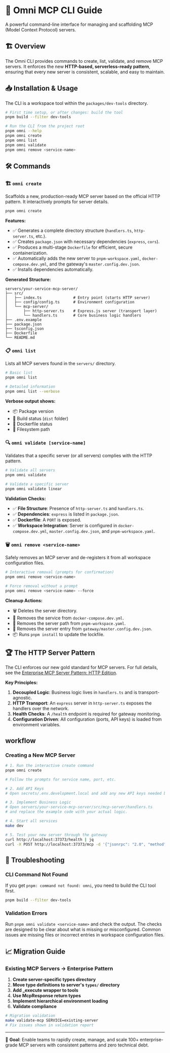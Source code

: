 # 🚀 Omni MCP CLI Guide

A powerful command-line interface for managing and scaffolding MCP (Model Context Protocol) servers.

## 🏗️ Overview

The Omni CLI provides commands to create, list, validate, and remove MCP servers. It enforces the
new **HTTP-based, serverless-ready pattern**, ensuring that every new server is consistent,
scalable, and easy to maintain.

## 📥 Installation & Usage

The CLI is a workspace tool within the `packages/dev-tools` directory.

```bash
# First time setup, or after changes: build the tool
pnpm build --filter dev-tools

# Run the CLI from the project root
pnpm omni --help
pnpm omni create
pnpm omni list
pnpm omni validate
pnpm omni remove <service-name>
```

## 🛠️ Commands

### 🏗️ `omni create`

Scaffolds a new, production-ready MCP server based on the official HTTP pattern. It interactively
prompts for server details.

```bash
pnpm omni create
```

**Features:**

- ✅ Generates a complete directory structure (`handlers.ts`, `http-server.ts`, etc.).
- ✅ Creates `package.json` with necessary dependencies (`express`, `cors`).
- ✅ Produces a multi-stage `Dockerfile` for efficient, secure containerization.
- ✅ Automatically adds the new server to `pnpm-workspace.yaml`, `docker-compose.dev.yml`, and the
  gateway's `master.config.dev.json`.
- ✅ Installs dependencies automatically.

**Generated Structure:**

```
servers/your-service-mcp-server/
├── src/
│   ├── index.ts              # Entry point (starts HTTP server)
│   ├── config/config.ts      # Environment configuration
│   └── mcp-server/
│       ├── http-server.ts    # Express.js server (transport layer)
│       └── handlers.ts       # Core business logic handlers
├── .env.example
├── package.json
├── tsconfig.json
├── Dockerfile
└── README.md
```

### 📋 `omni list`

Lists all MCP servers found in the `servers/` directory.

```bash
# Basic list
pnpm omni list

# Detailed information
pnpm omni list --verbose
```

**Verbose output shows:**

- 📦 Package version
- 🔨 Build status (`dist` folder)
- 🐳 Dockerfile status
- 📂 Filesystem path

### 🔍 `omni validate [service-name]`

Validates that a specific server (or all servers) complies with the HTTP pattern.

```bash
# Validate all servers
pnpm omni validate

# Validate a specific server
pnpm omni validate linear
```

**Validation Checks:**

- ✅ **File Structure**: Presence of `http-server.ts` and `handlers.ts`.
- ✅ **Dependencies**: `express` is listed in `package.json`.
- ✅ **Dockerfile**: A `PORT` is exposed.
- ✅ **Workspace Integration**: Server is configured in `docker-compose.dev.yml`,
  `master.config.dev.json`, and `pnpm-workspace.yaml`.

### 🗑️ `omni remove <service-name>`

Safely removes an MCP server and de-registers it from all workspace configuration files.

```bash
# Interactive removal (prompts for confirmation)
pnpm omni remove <service-name>

# Force removal without a prompt
pnpm omni remove <service-name> --force
```

**Cleanup Actions:**

- 🗑️ Deletes the server directory.
- 🔧 Removes the service from `docker-compose.dev.yml`.
- 🔧 Removes the server path from `pnpm-workspace.yaml`.
- 🔧 Removes the server entry from `gateway/master.config.dev.json`.
- 📦 Runs `pnpm install` to update the lockfile.

## 🏆 The HTTP Server Pattern

The CLI enforces our new gold standard for MCP servers. For full details, see the
[Enterprise MCP Server Pattern: HTTP Edition](MCP_SERVER_PATTERN.md).

**Key Principles:**

1.  **Decoupled Logic**: Business logic lives in `handlers.ts` and is transport-agnostic.
2.  **HTTP Transport**: An `express` server in `http-server.ts` exposes the handlers over the
    network.
3.  **Health Checks**: A `/health` endpoint is required for gateway monitoring.
4.  **Configuration Driven**: All configuration (ports, API keys) is loaded from environment
    variables.

## workflow

### Creating a New MCP Server

```bash
# 1. Run the interactive create command
pnpm omni create

# Follow the prompts for service name, port, etc.

# 2. Add API Keys
# Open secrets/.env.development.local and add any new API keys needed by your server's handlers.

# 3. Implement Business Logic
# Open servers/your-service-mcp-server/src/mcp-server/handlers.ts
# and replace the example code with your actual logic.

# 4. Start all services
make dev

# 5. Test your new server through the gateway
curl http://localhost:37373/health | jq
curl -X POST http://localhost:37373/mcp -d '{"jsonrpc": "2.0", "method": "tools/call", "params": {"name": "your-service_search"}, "id": 1}'
```

## 🐛 Troubleshooting

### CLI Command Not Found

If you get `pnpm: command not found: omni`, you need to build the CLI tool first.

```bash
pnpm build --filter dev-tools
```

### Validation Errors

Run `pnpm omni validate <service-name>` and check the output. The checks are designed to be clear
about what is missing or misconfigured. Common issues are missing files or incorrect entries in
workspace configuration files.

## 📈 Migration Guide

### Existing MCP Servers → Enterprise Pattern

1. **Create server-specific types directory**
2. **Move type definitions to server's `types/` directory**
3. **Add \_execute wrapper to tools**
4. **Use McpResponse<T> return types**
5. **Implement hierarchical environment loading**
6. **Validate compliance**

```bash
# Migration validation
make validate-mcp SERVICE=existing-server
# Fix issues shown in validation report
```

---

🎯 **Goal**: Enable teams to rapidly create, manage, and scale 100+ enterprise-grade MCP servers
with consistent patterns and zero technical debt.
